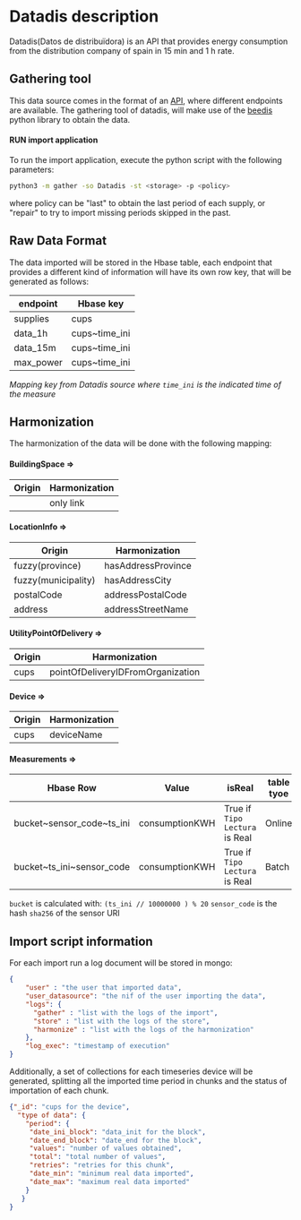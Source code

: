 # Datadis description
Datadis(Datos de distribuïdora) is an API that provides energy consumption from the distribution company of spain in 15 min and 1 h rate.

## Gathering tool
This data source comes in the format of an [API](https://datadis.es/home), where different endpoints are available.
The gathering tool of datadis, will make use of the [beedis](https://github.com/BeeGroup-cimne/beedis) python library to obtain the data.

#### RUN import application
To run the import application, execute the python script with the following parameters:

```bash
python3 -m gather -so Datadis -st <storage> -p <policy>
```

where policy can be "last" to obtain the last period of each supply, or "repair" to try to import missing periods skipped in the past.

## Raw Data Format
The data imported will be stored in the Hbase table, each endpoint that provides a different kind of information will have its own  row key, that will be generated as follows:

 | endpoint  | Hbase key      |
|-----------|----------------|
 | supplies  | cups           |
 | data_1h   | cups~time_ini  |
| data_15m  | cups~time_ini  |
| max_power | cups~time_ini  |

*Mapping key from Datadis source where `time_ini` is the indicated time of the measure*

## Harmonization

The harmonization of the data will be done with the following mapping:

#### BuildingSpace =>
| Origin | Harmonization     |
|--------|-------------------|
 |        | only link         | 

#### LocationInfo =>
| Origin              | Harmonization       |
|---------------------|---------------------|
 | fuzzy(province)     | hasAddressProvince  | 
 | fuzzy(municipality) | hasAddressCity      | 
 | postalCode          | addressPostalCode   | 
 | address             | addressStreetName   | 

#### UtilityPointOfDelivery =>
| Origin  | Harmonization                     |
|---------|-----------------------------------|
| cups    | pointOfDeliveryIDFromOrganization |

#### Device =>
| Origin  | Harmonization  |
|---------|----------------|
 | cups    | deviceName     | 

#### Measurements =>

| Hbase Row                 | Value           | isReal                         | table tyoe |
|---------------------------|-----------------|--------------------------------|------------|
| bucket~sensor_code~ts_ini | consumptionKWH  | True if `Tipo Lectura` is Real | Online     |
| bucket~ts_ini~sensor_code | consumptionKWH  | True if `Tipo Lectura` is Real | Batch      |

`bucket` is calculated with: `(ts_ini // 10000000 ) % 20`
`sensor_code` is the hash `sha256` of the sensor URI

## Import script information

For each import run a log document will be stored in mongo:
```json
{
    "user" : "the user that imported data",
    "user_datasource": "the nif of the user importing the data",
    "logs": {
      "gather" : "list with the logs of the import",
      "store" : "list with the logs of the store",
      "harmonize" : "list with the logs of the harmonization"
    },
    "log_exec": "timestamp of execution"
}
```
Additionally, a set of collections for each timeseries device will be generated, splitting all the imported time period in
chunks and the status of importation of each chunk.

```json
{"_id": "cups for the device",
  "type of data": {
    "period": {
     "date_ini_block": "data_init for the block",
     "date_end_block": "date_end for the block",
     "values": "number of values obtained",
     "total": "total number of values",
     "retries": "retries for this chunk",
     "date_min": "minimum real data imported",
     "date_max": "maximum real data imported"
    }
   }
}
```

